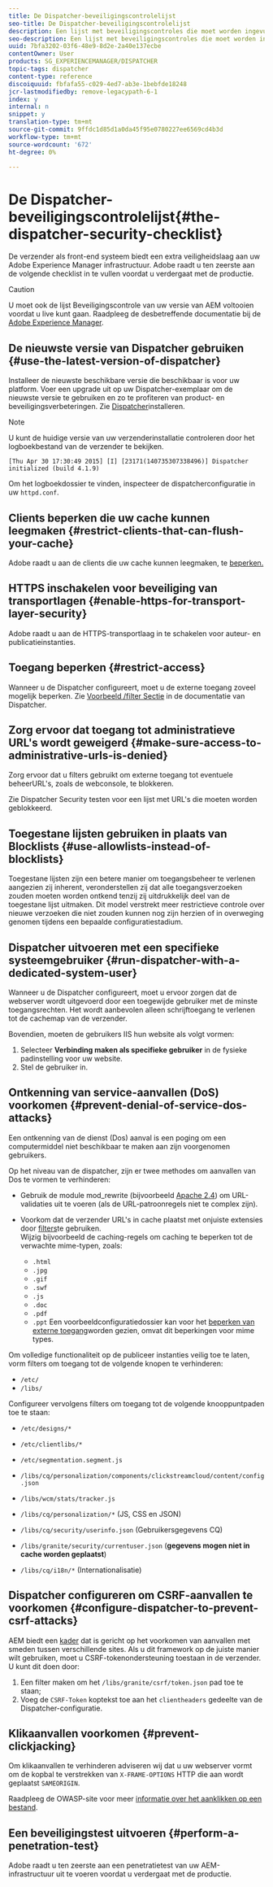 ```yaml
---
title: De Dispatcher-beveiligingscontrolelijst
seo-title: De Dispatcher-beveiligingscontrolelijst
description: Een lijst met beveiligingscontroles die moet worden ingevuld voordat de productie wordt voortgezet.
seo-description: Een lijst met beveiligingscontroles die moet worden ingevuld voordat de productie wordt voortgezet.
uuid: 7bfa3202-03f6-48e9-8d2e-2a40e137ecbe
contentOwner: User
products: SG_EXPERIENCEMANAGER/DISPATCHER
topic-tags: dispatcher
content-type: reference
discoiquuid: fbfafa55-c029-4ed7-ab3e-1bebfde18248
jcr-lastmodifiedby: remove-legacypath-6-1
index: y
internal: n
snippet: y
translation-type: tm+mt
source-git-commit: 9ffdc1d85d1a0da45f95e0780227ee6569cd4b3d
workflow-type: tm+mt
source-wordcount: '672'
ht-degree: 0%

---
```



# De Dispatcher-beveiligingscontrolelijst{#the-dispatcher-security-checklist}

<!-- 

Comment Type: remark
Last Modified By: unknown unknown (ims-author-00AF43764F54BE740A490D44@AdobeID)
Last Modified Date: 2015-06-05T05:14:35.365-0400

<p>Food for thought listed on <a href="https://jira.corp.adobe.com/browse/DOC-5649">DOC-5649</a>. To be considered while proof-reading.</p> 
<p> </p>

 -->

De verzender als front-end systeem biedt een extra veiligheidslaag aan uw Adobe Experience Manager infrastructuur. Adobe raadt u ten zeerste aan de volgende checklist in te vullen voordat u verdergaat met de productie.

>[!CAUTION]
>
>U moet ook de lijst Beveiligingscontrole van uw versie van AEM voltooien voordat u live kunt gaan. Raadpleeg de desbetreffende documentatie bij de [Adobe Experience Manager](https://helpx.adobe.com/experience-manager/6-3/sites/administering/using/security-checklist.html).

## De nieuwste versie van Dispatcher gebruiken {#use-the-latest-version-of-dispatcher}

Installeer de nieuwste beschikbare versie die beschikbaar is voor uw platform. Voer een upgrade uit op uw Dispatcher-exemplaar om de nieuwste versie te gebruiken en zo te profiteren van product- en beveiligingsverbeteringen. Zie [Dispatcher](dispatcher-install.md)installeren.

>[!NOTE]
>
>U kunt de huidige versie van uw verzenderinstallatie controleren door het logboekbestand van de verzender te bekijken.
>
>`[Thu Apr 30 17:30:49 2015] [I] [23171(140735307338496)] Dispatcher initialized (build 4.1.9)`
>
>Om het logboekdossier te vinden, inspecteer de dispatcherconfiguratie in uw `httpd.conf`.

## Clients beperken die uw cache kunnen leegmaken {#restrict-clients-that-can-flush-your-cache}

Adobe raadt u aan de clients die uw cache kunnen leegmaken, te [beperken.](dispatcher-configuration.md#limiting-the-clients-that-can-flush-the-cache)

## HTTPS inschakelen voor beveiliging van transportlagen {#enable-https-for-transport-layer-security}

Adobe raadt u aan de HTTPS-transportlaag in te schakelen voor auteur- en publicatieinstanties.

<!-- 

Comment Type: remark
Last Modified By: unknown unknown (ims-author-00AF43764F54BE740A490D44@AdobeID)
Last Modified Date: 2015-06-26T04:41:28.841-0400

<p>Recommended to have SSL termination, front end SSL.</p> 
<p>Question is do we want to have SSL communication between dispatcher and AEM instances (publish and/or author).</p> 
<p>We might want to have two items:</p> 
<ul> 
 <li>MUST HTTPS clients -&gt; dispatcher / load balancer</li> 
 <li>NICE load balancer -&gt; dispatcher<br /> </li> 
 <li>NICE dispatcher -&gt; instances if sensitive information such as credit cards / or infrastructure requirements such as DMZ</li> 
</ul>

 -->

## Toegang beperken {#restrict-access}

Wanneer u de Dispatcher configureert, moet u de externe toegang zoveel mogelijk beperken. Zie [Voorbeeld /filter Sectie](dispatcher-configuration.md#main-pars_184_1_title) in de documentatie van Dispatcher.

## Zorg ervoor dat toegang tot administratieve URL&#39;s wordt geweigerd {#make-sure-access-to-administrative-urls-is-denied}

Zorg ervoor dat u filters gebruikt om externe toegang tot eventuele beheerURL&#39;s, zoals de webconsole, te blokkeren.

Zie Dispatcher Security [](dispatcher-configuration.md#testing-dispatcher-security) testen voor een lijst met URL&#39;s die moeten worden geblokkeerd.

## Toegestane lijsten gebruiken in plaats van Blocklists {#use-allowlists-instead-of-blocklists}

Toegestane lijsten zijn een betere manier om toegangsbeheer te verlenen aangezien zij inherent, veronderstellen zij dat alle toegangsverzoeken zouden moeten worden ontkend tenzij zij uitdrukkelijk deel van de toegestane lijst uitmaken. Dit model verstrekt meer restrictieve controle over nieuwe verzoeken die niet zouden kunnen nog zijn herzien of in overweging genomen tijdens een bepaalde configuratiestadium.

## Dispatcher uitvoeren met een specifieke systeemgebruiker {#run-dispatcher-with-a-dedicated-system-user}

Wanneer u de Dispatcher configureert, moet u ervoor zorgen dat de webserver wordt uitgevoerd door een toegewijde gebruiker met de minste toegangsrechten. Het wordt aanbevolen alleen schrijftoegang te verlenen tot de cachemap van de verzender.

Bovendien, moeten de gebruikers IIS hun website als volgt vormen:

1. Selecteer **Verbinding maken als specifieke gebruiker** in de fysieke padinstelling voor uw website.
1. Stel de gebruiker in.

## Ontkenning van service-aanvallen (DoS) voorkomen {#prevent-denial-of-service-dos-attacks}

Een ontkenning van de dienst (Dos) aanval is een poging om een computermiddel niet beschikbaar te maken aan zijn voorgenomen gebruikers.

Op het niveau van de dispatcher, zijn er twee methodes om aanvallen van Dos te vormen te verhinderen: [](https://docs.adobe.com/content/docs/en/dispatcher.html#/filter (Filters))

* Gebruik de module mod_rewrite (bijvoorbeeld [Apache 2.4](https://httpd.apache.org/docs/2.4/mod/mod_rewrite.html)) om URL-validaties uit te voeren (als de URL-patroonregels niet te complex zijn).

* Voorkom dat de verzender URL&#39;s in cache plaatst met onjuiste extensies door [filters](dispatcher-configuration.md#configuring-access-to-conten-tfilter)te gebruiken.\
   Wijzig bijvoorbeeld de caching-regels om caching te beperken tot de verwachte mime-typen, zoals:

   * `.html`
   * `.jpg`
   * `.gif`
   * `.swf`
   * `.js`
   * `.doc`
   * `.pdf`
   * `.ppt`
   Een voorbeeldconfiguratiedossier kan voor het [beperken van externe toegang](#restrict-access)worden gezien, omvat dit beperkingen voor mime types.

Om volledige functionaliteit op de publiceer instanties veilig toe te laten, vorm filters om toegang tot de volgende knopen te verhinderen:

* `/etc/`
* `/libs/`

Configureer vervolgens filters om toegang tot de volgende knooppuntpaden toe te staan:

* `/etc/designs/*`
* `/etc/clientlibs/*`
* `/etc/segmentation.segment.js`
* `/libs/cq/personalization/components/clickstreamcloud/content/config.json`
* `/libs/wcm/stats/tracker.js`
* `/libs/cq/personalization/*` (JS, CSS en JSON)
* `/libs/cq/security/userinfo.json` (Gebruikersgegevens CQ)
* `/libs/granite/security/currentuser.json` (**gegevens mogen niet in cache worden geplaatst**)

* `/libs/cq/i18n/*` (Internationalisatie)

<!-- 

Comment Type: remark
Last Modified By: unknown unknown (ims-author-00AF43764F54BE740A490D44@AdobeID)
Last Modified Date: 2015-06-26T04:38:17.016-0400

<p>We need to highlight whether a path applies to all versions or specific ones.<br /> </p>

 -->

## Dispatcher configureren om CSRF-aanvallen te voorkomen {#configure-dispatcher-to-prevent-csrf-attacks}

AEM biedt een [kader](https://helpx.adobe.com/experience-manager/6-3/sites/administering/using/security-checklist.html#verification-steps) dat is gericht op het voorkomen van aanvallen met smeden tussen verschillende sites. Als u dit framework op de juiste manier wilt gebruiken, moet u CSRF-tokenondersteuning toestaan in de verzender. U kunt dit doen door:

1. Een filter maken om het `/libs/granite/csrf/token.json` pad toe te staan;
1. Voeg de `CSRF-Token` koptekst toe aan het `clientheaders` gedeelte van de Dispatcher-configuratie.

## Klikaanvallen voorkomen {#prevent-clickjacking}

Om klikaanvallen te verhinderen adviseren wij dat u uw webserver vormt om de kopbal te verstrekken van `X-FRAME-OPTIONS` HTTP die aan wordt geplaatst `SAMEORIGIN`.

Raadpleeg de OWASP-site voor meer [informatie over het aanklikken op een bestand](https://www.owasp.org/index.php/Clickjacking).

## Een beveiligingstest uitvoeren {#perform-a-penetration-test}

Adobe raadt u ten zeerste aan een penetratietest van uw AEM-infrastructuur uit te voeren voordat u verdergaat met de productie.

